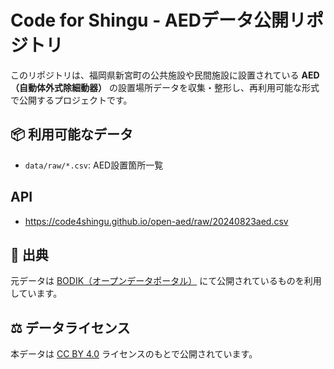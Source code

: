 # Code for Shingu - AEDデータ公開リポジトリ

このリポジトリは、福岡県新宮町の公共施設や民間施設に設置されている **AED（自動体外式除細動器）** の設置場所データを収集・整形し、再利用可能な形式で公開するプロジェクトです。

## 📦 利用可能なデータ

- `data/raw/*.csv`: AED設置箇所一覧

## API

- https://code4shingu.github.io/open-aed/raw/20240823aed.csv

## 🔗 出典

元データは [BODIK（オープンデータポータル）](https://data.bodik.jp/organization/403458) にて公開されているものを利用しています。

## ⚖️ データライセンス

本データは [CC BY 4.0](https://creativecommons.org/licenses/by/4.0/deed.ja) ライセンスのもとで公開されています。